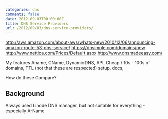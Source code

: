 ```yaml
---
categories: dns
comments: false
date: 2012-09-03T00:00:00Z
title: DNS Service Providers
url: /2012/09/03/dns-service-providers/
---
```


http://aws.amazon.com/about-aws/whats-new/2010/12/06/announcing-amazon-route-53-dns-service/
https://dnsimple.com/domains/new
http://www.nettica.com/Prices/Default.aspx
http://www.dnsmadeeasy.com/

My features
Aname, CName, DynamicDNS, API, Cheap / 10s - 100s of domains, TTL (not that these are respected)
setup, docs,

How do these Compare?

Background
---

Always used Linode DNS manager, but not suitable for everything - especially A-Name
